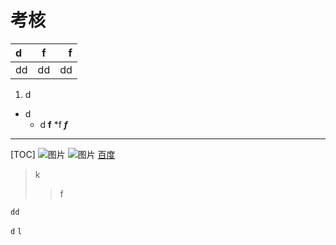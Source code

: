 # 考核
|d|f|f|
|:--|:--:|--:|
|dd|dd|dd|
1. d
* d
    * d
**f**
*f
***f***
******
[TOC]
![图片](/home/wxx/图片/1.jpg)
![图片](https://timgsa.baidu.com/timg?image&quality=80&size=b9999_10000&sec=1574142294&di=77295a683f343f708bfd121bfe2d2029&imgtype=jpg&er=1&src=http%3A%2F%2Fsrc.onlinedown.net%2Fd%2Ffile%2Fp%2F2018-06-04%2F80daf7a6a34904fa436739f6d548c089.png)
[百度](https://www.baibu.com)
>k
> >f
```
dd
```
`d`
` l `

